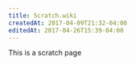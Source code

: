```yaml
---
title: Scratch.wiki
createdAt: 2017-04-09T21:32-04:00
editedAt: 2017-04-26T15:39-04:00
---
```



This is a scratch page


